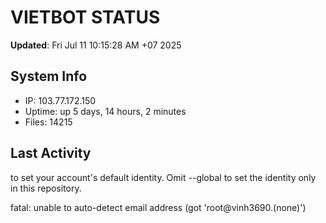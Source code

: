 # VIETBOT STATUS
**Updated**: Fri Jul 11 10:15:28 AM +07 2025

## System Info
- IP: 103.77.172.150
- Uptime: up 5 days, 14 hours, 2 minutes
- Files: 14215

## Last Activity

to set your account's default identity.
Omit --global to set the identity only in this repository.

fatal: unable to auto-detect email address (got 'root@vinh3690.(none)')
